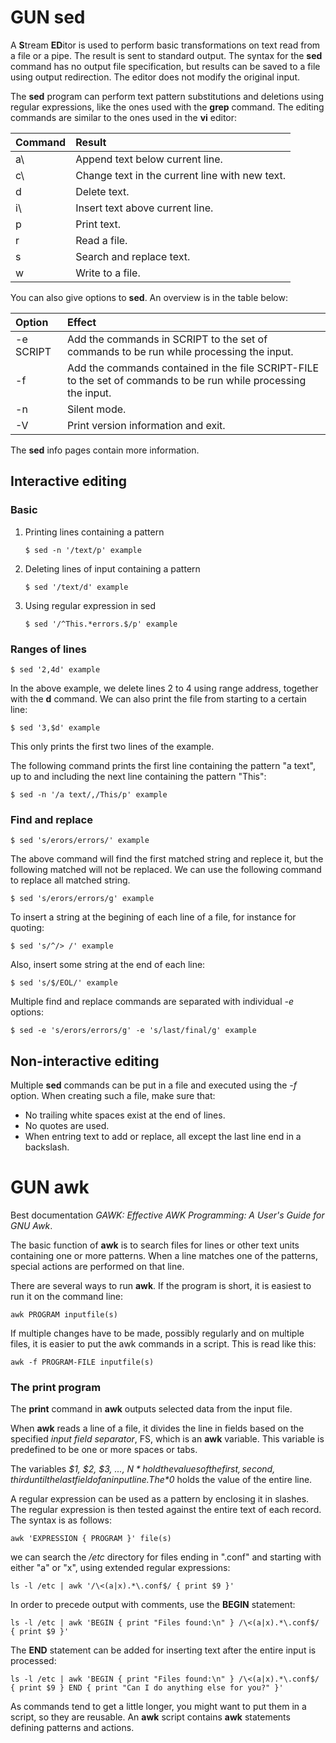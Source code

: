 # GUN sed

A **S**tream **ED**itor is used to perform basic transformations on text read from a file or a pipe. The result is sent to standard output. The syntax for the **sed** command has no output file specification, but results can be saved to a file using output redirection. The editor does not modify the original input.

The **sed** program can perform text pattern substitutions and deletions using regular expressions, like the ones used with the **grep** command. The editing commands are similar to the ones used in the **vi** editor:

 Command | Result
:--------|:----------
 a\      | Append text below current line.
 c\      | Change text in the current line with new text.
 d       | Delete text.
 i\      | Insert text above current line.
 p       | Print text.
 r       | Read a file.
 s       | Search and replace text.
 w       | Write to a file.

You can also give options to **sed**. An overview is in the table below:

 Option    | Effect
:----------|:-------------
 -e SCRIPT | Add the commands in SCRIPT to the set of commands to be run while processing the input.
 -f        | Add the commands contained in the file SCRIPT-FILE to the set of commands to be run while processing the input.
 -n        | Silent mode.
 -V        | Print version information and exit.

The **sed** info pages contain more information.

## Interactive editing

### Basic

1. Printing lines containing a pattern
   ```
   $ sed -n '/text/p' example
   ```
2. Deleting lines of input containing a pattern
   ```
   $ sed '/text/d' example
   ```
3. Using regular expression in sed
   ```
   $ sed '/^This.*errors.$/p' example
   ```

### Ranges of lines

```
$ sed '2,4d' example
```

In the above example, we delete lines 2 to 4 using range address, together with the **d** command. We can also print the file from starting to a certain line:

```
$ sed '3,$d' example
```

This only prints the first two lines of the example.

The following command prints the first line containing the pattern "a text", up to and including the next line containing the pattern "This":

```
$ sed -n '/a text/,/This/p' example
```

### Find and replace

```
$ sed 's/erors/errors/' example
```

The above command will find the first matched string and replece it, but the following matched will not be replaced. We can use the following command to replace all matched string.

```
$ sed 's/erors/errors/g' example
```

To insert a string at the begining of each line of a file, for instance for quoting:

```
$ sed 's/^/> /' example
```

Also, insert some string at the end of each line:

```
$ sed 's/$/EOL/' example
```

Multiple find and replace commands are separated with individual *-e* options:

```
$ sed -e 's/erors/errors/g' -e 's/last/final/g' example
```

## Non-interactive editing

Multiple **sed** commands can be put in a file and executed using the *-f* option. When creating such a file, make sure that:

* No trailing white spaces exist at the end of lines.
* No quotes are used.
* When entring text to add or replace, all except the last line end in a backslash.

# GUN awk

Best documentation *GAWK: Effective AWK Programming: A User's Guide for GNU Awk*.

The basic function of **awk** is to search files for lines or other text units containing one or more patterns. When a line matches one of the patterns, special actions are performed on that line.

There are several ways to run **awk**. If the program is short, it is easiest to run it on the command line:

```
awk PROGRAM inputfile(s)
```

If multiple changes have to be made, possibly regularly and on multiple files, it is easier to put the awk commands in a script. This is read like this:

```
awk -f PROGRAM-FILE inputfile(s)
```

### The print program

The **print** command in **awk** outputs selected data from the input file.

When **awk** reads a line of a file, it divides the line in fields based on the specified *input field separator*, FS, which is an **awk** variable. This variable is predefined to be one or more spaces or tabs.

The variables *$1, $2, $3, ..., $N* hold the values of the first, second, third until the last field of an input line. The *$0* holds the value of the entire line.

A regular expression can be used as a pattern by enclosing it in slashes. The regular expression is then tested against the entire text of each record. The syntax is as follows:

```
awk 'EXPRESSION { PROGRAM }' file(s)
```

we can search the */etc* directory for files ending in ".conf" and starting with either "a" or "x", using extended regular expressions:

```
ls -l /etc | awk '/\<(a|x).*\.conf$/ { print $9 }'
```

In order to precede output with comments, use the **BEGIN** statement:

```
ls -l /etc | awk 'BEGIN { print "Files found:\n" } /\<(a|x).*\.conf$/ { print $9 }'
```

The **END** statement can be added for inserting text after the entire input is processed:

```
ls -l /etc | awk 'BEGIN { print "Files found:\n" } /\<(a|x).*\.conf$/ { print $9 } END { print "Can I do anything else for you?" }'
```

As commands tend to get a little longer, you might want to put them in a script, so they are reusable. An **awk** script contains **awk** statements defining patterns and actions.
